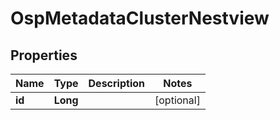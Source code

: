 # OspMetadataClusterNestview

## Properties
Name | Type | Description | Notes
------------ | ------------- | ------------- | -------------
**id** | **Long** |  |  [optional]

